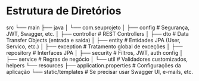 
<h1>Estrutura de Diretórios</h1>
src
└── main
    ├── java
    │   └── com.seuprojeto
    │       ├── config               # Segurança, JWT, Swagger, etc.
    │       ├── controller           # REST Controllers
    │       ├── dto                  # Data Transfer Objects (entrada e saída)
    │       ├── entity               # Entidades JPA (User, Servico, etc.)
    │       ├── exception            # Tratamento global de exceções
    │       ├── repository           # Interfaces JPA
    │       ├── security             # Filtros, JWT, auth config
    │       ├── service              # Regras de negócio
    │       └── util                 # Validadores customizados, helpers
    └── resources
        ├── application.properties   # Configurações da aplicação
        └── static/templates         # Se precisar usar Swagger UI, e-mails, etc.
